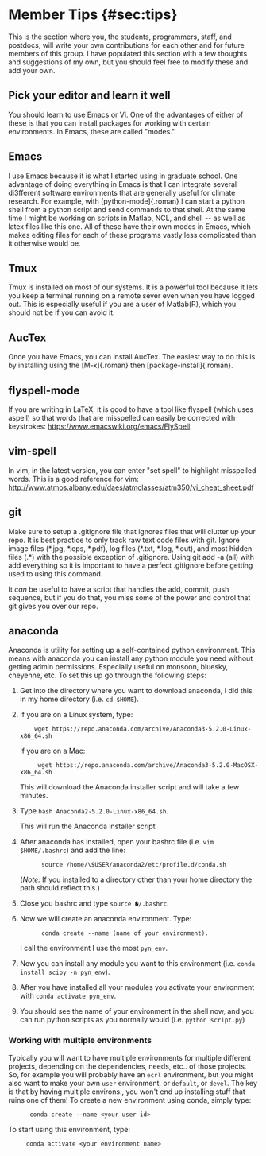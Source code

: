 
Member Tips {#sec:tips}
===========

This is the section where you, the students, programmers, staff, and
postdocs, will write your own contributions for each other and for
future members of this group. I have populated this section with a few
thoughts and suggestions of my own, but you should feel free to modify
these and add your own.



Pick your editor and learn it well
----------------------------------

You should learn to use Emacs or Vi. One of the advantages of either of
these is that you can install packages for working with certain
environments. In Emacs, these are called "modes."

Emacs
-----

I use Emacs because it is what I started using in graduate school. One
advantage of doing everything in Emacs is that I can integrate several
di3fferent software environments that are generally useful for climate
research. For example, with [python-mode]{.roman} I can start a python
shell from a python script and send commands to that shell. At the same
time I might be working on scripts in Matlab, NCL, and shell -- as well
as latex files like this one. All of these have their own modes in
Emacs, which makes editing files for each of these programs vastly less
complicated than it otherwise would be.

Tmux
----

Tmux is installed on most of our systems. It is a powerful tool because
it lets you keep a terminal running on a remote sever even when you have
logged out. This is especially useful if you are a user of Matlab(R),
which you should not be if you can avoid it.

AucTex
------

Once you have Emacs, you can install AucTex. The easiest way to do this
is by installing using the [M-x]{.roman} then [package-install]{.roman}.

flyspell-mode
-------------

If you are writing in LaTeX, it is good to have a tool like flyspell
(which uses aspell) so that words that are misspelled can easily be
corrected with keystrokes: <https://www.emacswiki.org/emacs/FlySpell>.

vim-spell
---------

In vim, in the latest version, you can enter \"set spell\" to highlight
misspelled words. This is a good reference for vim:
<http://www.atmos.albany.edu/daes/atmclasses/atm350/vi_cheat_sheet.pdf>

git
---

Make sure to setup a .gitignore file that ignores files that will
clutter up your repo. It is best practice to only track raw text code
files with git. Ignore image files (\*.jpg, \*.eps, \*.pdf), log files
(\*.txt, \*.log, \*.out), and most hidden files (.\*) with the possible
exception of .gitignore. Using git add -a (all) with add everything so
it is important to have a perfect .gitignore before getting used to
using this command.

It *can* be useful to have a script that handles the add, commit, push
sequence, but if you do that, you miss some of the power and control
that git gives you over our repo.

anaconda
--------

Anaconda is utility for setting up a self-contained python environment.
This means with anaconda you can install any python module you need
without getting admin permissions. Especially useful on monsoon,
bluesky, cheyenne, etc. To set this up go through the following steps:

1.  Get into the directory where you want to download anaconda, I did
    this in my home directory (i.e. `cd $HOME`).

2.  If you are on a Linux system, type:

            wget https://repo.anaconda.com/archive/Anaconda3-5.2.0-Linux-x86_64.sh

    If you are on a Mac:

             wget https://repo.anaconda.com/archive/Anaconda3-5.2.0-MacOSX-x86_64.sh

    This will download the Anaconda installer script and will take a few
    minutes.

3.  Type `bash Anaconda2-5.2.0-Linux-x86_64.sh`.

    This will run the Anaconda installer script

4.  After anaconda has installed, open your bashrc file (i.e.
    `vim $HOME/.bashrc`) and add the line:

              source /home/\$USER/anaconda2/etc/profile.d/conda.sh

    (*Note:* If you installed to a directory other than your home
    directory the path should reflect this.)

5.  Close you bashrc and type `source �/.bashrc`.

6.  Now we will create an anaconda environment. Type:

              conda create --name (name of your environment). 

    I call the environment I use the most `pyn_env`.

7.  Now you can install any module you want to this environment (i.e.
    `conda install scipy -n pyn_env`).

8.  After you have installed all your modules you activate your
    environment with `conda activate pyn_env`.

9.  You should see the name of your environment in the shell now, and
    you can run python scripts as you normally would (i.e.
    `python script.py`)

### Working with multiple environments

Typically you will want to have multiple environments for multiple
different projects, depending on the dependencies, needs, etc.. of those
projects. So, for example you will probably have an `ecrl` environment,
but you might also want to make your own `user` environment, or
`default`, or `devel`. The key is that by having multiple environs., you
won't end up installing stuff that ruins one of them! To create a new
environment using conda, simply type:

          conda create --name <your user id>

To start using this environment, type:

         conda activate <your environment name>
